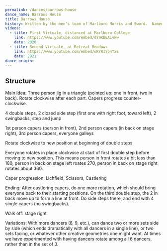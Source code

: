 ```yaml
---
permalink: /dances/barrows-house
dance_name: Barrows House
title: Barrows House
history: Written by the men's team of Marlboro Morris and Sword.  Named after [Barrows House Inn and Restaurant](https://www.barrowshouse.com/) in Dorset, VT, where the dance was created.
videos:
  - title: First Virtuale, distanced at Marlboro College
    link: https://www.youtube.com/embed/dY9KbEAivkw
    date: 2020
  - title: Second Virtuale, at Retreat Meadows
    link: https://www.youtube.com/embed/uKYRIYp4YaE
    date: 2021
dance_origin:
---
```

## Structure
Main Idea: Three person jig in a triangle (pointed up: one in front, two in back). Rotate clockwise after each part. Capers
progress counter-clockwise.

4 double steps, 2 closed side step (first one with right foot, toward left), 2 swingbacks, step and jump

1st person capers (person in front), 2nd person capers (in back on stage right), 3rd person capers, everyone galleys

Rotate clockwise to new position at beginning of double steps

Everyone rotates in place clockwise at start of first double step before moving to new position.  This means person in front rotates a bit less than 180, person in back on stage left roates 270, person in back on stage right rotates about 360.

Caper progression: Lichfield, Scissors, Castlering

Ending: After castlering capers, do one more rotation, which should bring everyone back to their starting positions.  On the third double step, the 2 in back move up to form a line at front.  Do side steps there, and end with 4 single capers (no swingbacks).

Walk off: stage right

Variations:
With more dancers (6, 9, etc.), can dance two or more sets side by side (which ends dramatically with all dancers in a single line), or two sets facing, or whatever other creative geometries one might want.  At times we have experimented with having dancers rotate among all 6 dancers, rather than in the set of 3.


